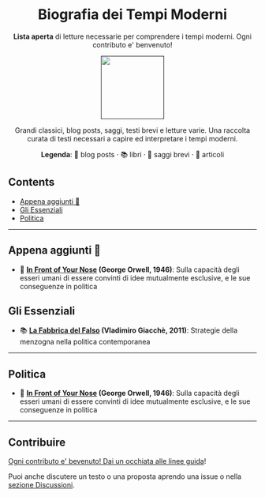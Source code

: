 <div align="center">

<!-- title -->

<!--lint ignore no-dead-urls-->
# Biografia dei Tempi Moderni

<!-- subtitle -->

**Lista aperta** di letture necessarie per comprendere i tempi moderni. Ogni contributo e' benvenuto!

<!-- image -->

<a href="" target="_blank" rel="noopener noreferrer">
  <img src="https://cdn.iconscout.com/icon/free/png-512/healthy-reading-2130817-1794962.png"  width="128" height="128"/>
</a>

<!-- description -->

Grandi classici, blog posts, saggi, testi brevi e letture varie. Una raccolta curata di testi necessari a capire ed interpretare i tempi moderni.

**Legenda**: 📝 blog posts · 📚 libri · 📜 saggi brevi · 📰 articoli

</div>

<!-- TOC -->

## Contents

- [Appena aggiunti 📣](#appena-aggiunti)
- [Gli Essenziali](#gli-essenziali)
- [Politica](#politica)

<!-- CONTENT -->

---

## Appena aggiunti 📣

- 📜 **[In Front of Your Nose](https://www.orwellfoundation.com/the-orwell-foundation/orwell/essays-and-other-works/in-front-of-your-nose/) (George Orwell, 1946)**: Sulla capacità degli esseri umani di essere convinti di idee mutualmente esclusive, e le sue conseguenze in politica



## Gli Essenziali

- 📚 **[La Fabbrica del Falso](https://www.ibs.it/fabbrica-del-falso-strategie-della-libro-vladimiro-giacche/e/9788865480151) (Vladimiro Giacchè, 2011)**: Strategie della menzogna nella politica contemporanea

---

## Politica

- 📜 **[In Front of Your Nose](https://www.orwellfoundation.com/the-orwell-foundation/orwell/essays-and-other-works/in-front-of-your-nose/) (George Orwell, 1946)**: Sulla capacità degli esseri umani di essere convinti di idee mutualmente esclusive, e le sue conseguenze in politica

---

## Contribuire

[Ogni contributo e' bevenuto! Dai un occhiata alle linee guida](contributing.md)!

Puoi anche discutere un testo o una proposta aprendo una issue o nella [sezione Discussioni](https://github.com/ildiffidente/bibliografia-tempi-moderni/discussions).

<!--
## Follow

- Lista di persone da seguire?

Chi altri dovremmo seguire?


### Contributors

[Thanks goes to these contributors](https://github.com/bibliografia-tempi-moderni/graphs/contributors)! 
-->